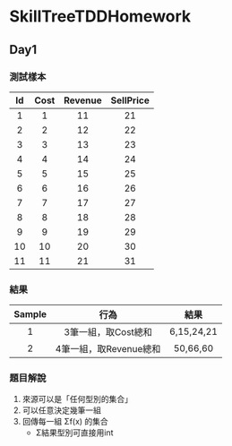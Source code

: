 # SkillTreeTDDHomework

## Day1
### 測試樣本
|   Id  |   Cost  | Revenue  |  SellPrice   |
|:-----:|:-------:|:--------:|:------------:|
|   1   |     1	  |    11	   |    21        |
|   2	|2	|12	|22|
|3	|3	|13	|23|
|4	|4	|14	|24|
|5	|5	|15	|25|
|6	|6	|16	|26|
|7	|7	|17	|27|
|8	|8	|18	|28|
|9	|9	|19	|29|
|10	|10	|20	|30|
|11	|11	|21	|31|
			
			
### 結果
|Sample	|行為|	結果|
|:----:|:-----:|:-------:|
|1	|3筆一組，取Cost總和	|6,15,24,21|	
|2	|4筆一組，取Revenue總和	|50,66,60|	
			
			
### 題目解說			
1. 來源可以是「任何型別的集合」
2. 可以任意決定幾筆一組
3. 回傳每一組 Σf(x) 的集合
    - Σ結果型別可直接用int
